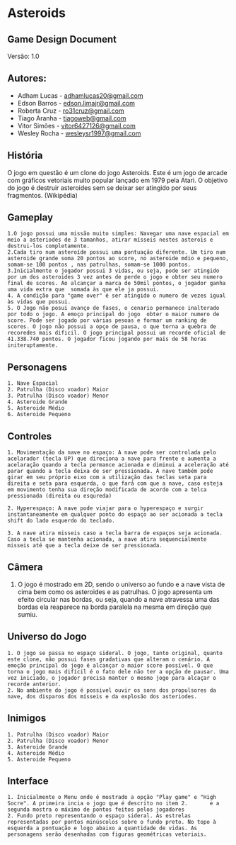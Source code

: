# Asteroids
## Game Design Document
Versão: 1.0

## Autores:
- Adham Lucas - adhamlucas20@gmail.com
- Edson Barros - edson.limajr@gmail.com
- Roberta Cruz - ro31cruz@gmail.com
- Tiago Aranha - tiagoweb@gmail.com
- Vitor Simões - vitor6427126@gmail.com
- Wesley Rocha - wesleysr1997@gmail.com

## História

O jogo em questão é um clone do jogo Asteroids. Este é um jogo de arcade com gráficos vetoriais muito popular lançado em 1979 pela Atari. O objetivo do jogo é destruir asteroides sem se deixar ser atingido por seus fragmentos. (Wikipédia)


## Gameplay
    1.O jogo possui uma missão muito simples: Navegar uma nave espacial em meio a asteriodes de 3 tamanhos, atirar mísseis nestes asterois e destrui-los completamente. 
    2.Cada tiro num asteroíde possui uma pontuação diferente. Um tiro num asteroide grande soma 20 pontos ao score, no asteroide mdio e pequeno, somam-se 100 pontos , nas patrulhas, somam-se 1000 pontos.
    3.Inicialmente o jogador possui 3 vidas, ou seja, pode ser atingido por um dos asteroides 3 vez antes de perde o jogo e obter seu numero final de scores. Ao alcançar a marca de 50mil pontos, o jogador ganha uma vida extra que  somada às que ele ja possui.
    4. A condição para "game over" é ser atingido o numero de vezes igual às vidas que possui. 
    5. O Jogo não posui avanço de fases, o cenario permanece inalterado por todo o jogo. A emoço principal do jogo  obter o maior numero de score. Pode ser jogado por várias pesoas e formar um ranking de scores. O jogo não possui a opço de pausa, o que torna a quebra de recoredes mais dificil. O jogo principal possui um recorde oficial de 41.338.740 pontos. O jogador ficou jogando por mais de 58 horas initeruptamente.
    

## Personagens

    1. Nave Espacial
    2. Patrulha (Disco voador) Maior
    3. Patrulha (Disco voador) Menor
    4. Asteroide Grande
    5. Asteroide Médio
    6. Asteroide Pequeno

## Controles
    
    1. Movimentação da nave no espaço: A nave pode ser controlada pelo acelarador (tecla UP) que direciona a nave para frente e aumenta a acelaração quando a tecla permance acionada e diminui a aceleração até parar quando a tecla deixa de ser pressionada. A nave também pode girar em seu próprio eixo com a utilização das teclas seta para direita e seta para esquerda, o que fará com que a nave, caso esteja em movimento tenha sua direção modificada de acordo com a telca pressionada (direita ou esqureda)

    2. Hyperespaço: A nave pode viajar para o hyperespaço e surgir instantaneamente em qualquer ponto do espaço ao ser acionada a tecla shift do lado esquerdo do teclado.

    3. A nave atira misseis caso a tecla barra de espaços seja acionada. Caso a tecla se mantenha acionada, a nave atira sequencialmente misseis até que a tecla deixe de ser pressionada.

## Câmera
   1. O jogo é mostrado em 2D, sendo o universo ao fundo e a nave vista de cima bem como os asteroides e as patrulhas. O jogo apresenta um efeito circular nas bordas, ou seja, quando a nave atravessa uma das bordas ela reaparece na borda paralela na mesma em direção que sumiu.
   
## Universo do Jogo
    1. O jogo se passa no espaço sideral. O jogo, tanto original, quanto este clone, não possui fases gradativas que alteram o cenário. A emoção principal do jogo é alcançar o maior score possível. O que torna o jogo mais difícil é o fato dele não ter a opção de pausar. Uma vez iniciado, o jogador precisa manter o mesmo jogo para alcaçar o recorde anterior. 
    2. No ambiente do jogo é possivel ouvir os sons dos propulsores da nave, dos disparos dos mísseis e da explosão dos asteriodes.
    
## Inimigos

    1. Patrulha (Disco voador) Maior
    2. Patrulha (Disco voador) Menor
    3. Asteroide Grande
    4. Asteroide Médio
    5. Asteroide Pequeno


## Interface
    1. Inicialmente o Menu onde é mostrado a opção "Play game" e "High Socre". A primeira incia o jogo que é descrito no item 2.       e a segunda mostra o máximo de pontos feitos pelos jogadores
    2. Fundo preto representando o espaço sideral. As estrelas representadas por pontos minúscolos sobre o fundo preto. No topo à esquerda a pontuação e logo abaixo a quantidade de vidas. As personagens serão desenhadas com figuras geométricas vetoriais.
